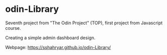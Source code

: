 # odin-Library

Seventh project from "The Odin Project" (TOP), first project from Javascript course. 

Creating a simple admin dashboard design. 

Webpage: https://sshahryar.github.io/odin-Library/
